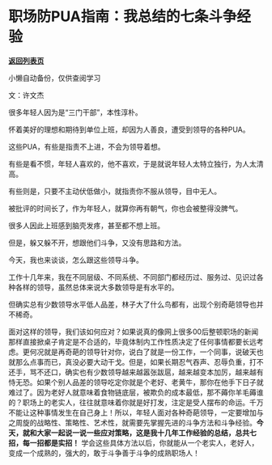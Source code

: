 # 职场防PUA指南：我总结的七条斗争经验

[**返回列表页**](/gzh/费曼的小茶馆)

小懒自动备份，仅供查阅学习

文：许文杰

很多年轻人因为是“三门干部”，本性淳朴。

怀着美好的理想和期待到单位上班，却因为人善良，遭受到领导的各种PUA。

这些PUA，有些是指责不上进，不会为领导着想。  

有些是看不惯，年轻人喜欢的，他不喜欢，于是就说年轻人太特立独行，为人太清高。

有些则是，只要不主动伏低做小，就指责你不服从领导，目中无人。

被批评的时间长了，作为年轻人，就算你再有朝气，你也会被整得没脾气。  

很多人因此上班感到脑壳发疼，甚至都不想上班。

但是，躲又躲不开，想跟他们斗争，又没有思路和方法。  

今天，我也来谈谈，怎么跟这些领导斗争。  

工作十几年来，我在不同层级、不同系统、不同部门都经历过、服务过、见识过各种各样的领导，虽然总体来说大多数领导是有水平的。

但确实总有少数领导水平低人品差，林子大了什么鸟都有，出现个别奇葩领导也并不稀奇。

面对这样的领导，我们该如何应对？如果说真的像网上很多00后整顿职场的新闻那样直接掀桌子肯定是不合适的，毕竟体制内工作性质决定了任何事情都要长远考虑。更何况就是再奇葩的领导针对你，说白了就是一份工作，一个同事，说破天也就那么点事而已，真没必要大动干戈。但是，如果长期忍气吞声、忍辱负重，打不还手，骂不还口，确实也有少数领导越来越嚣张跋扈，越来越变本加厉，越来越有恃无恐。如果个别人品差的领导吃定你就是个老好、老黄牛，那你在他手下日子就难过了。因为老好人就意味着食物链底层，被欺负的成本最低，那不薅你羊毛薅谁的？职场上的老实人，往往就意味着你就是好打发，注定是受人摆布的命运。千万不能让这种事情发生在自己身上！所以，年轻人面对各种奇葩领导，一定要增加与之周旋的战略性、策略性、艺术性，就需要先掌握先进的斗争方法和斗争经验。**今天，就和大家一起说一说一些应对策略，这是我十几年工作经验的总结，总共七招，每一招都是实招！**
学会这些具体方法以后，你就能从一个老实人，老好人，变成一个成熟的，强大的，敢于斗争善于斗争的成熟职场人！

